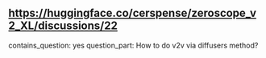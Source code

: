 ## https://huggingface.co/cerspense/zeroscope_v2_XL/discussions/22

contains_question: yes
question_part: How to do v2v via diffusers method?